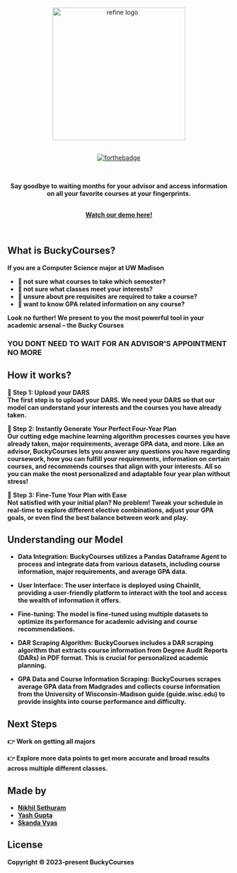 <br/>

<div align="center" style="margin: 30px;">
<picture  style="display: inline-block;" >
  <source media="(prefers-color-scheme: light)" srcset="https://github.com/yashg4509/CheeseHacks2023/blob/main/output-onlinepngtools.png">
  <img alt="refine logo" width="300px" height="300px" src="https://github.com/yashg4509/CheeseHacks2023/blob/main/output-onlinepngtools.png">
</picture>

<br />
<br />
</a>

[![forthebadge](http://forthebadge.com/images/badges/made-with-python.svg)](http://forthebadge.com)

</div>

<br />

<div align="center"><strong>Say goodbye to waiting months for your advisor and access information on all your favorite courses at your fingerprints.
<br />
<br />

<a href="https://www.youtube.com/watch?v=ujYCJ9PE1Go&ab_channel=SkandaVyas">Watch our demo here!</a>

</div>

<br/>

## What is BuckyCourses?

If you are a Computer Science major at UW Madison
- 🔹 not sure what courses to take which semester?
- 🔹 not sure what classes meet your interests?
- 🔹 unsure about pre requisites are required to take a course?
- 🔹 want to know GPA related information on any course?

Look no further! We present to you the most powerful tool in your academic arsenal – the Bucky Courses 
### YOU DONT NEED TO WAIT FOR AN ADVISOR'S APPOINTMENT NO MORE

## How it works?

🔹 Step 1: Upload your DARS <br>
The first step is to upload your DARS. We need your DARS so that our model can understand your interests and the courses you have already taken.

🔹 Step 2: Instantly Generate Your Perfect Four-Year Plan <br>
Our cutting edge machine learning algorithm processes courses you have already taken, major requirements, average GPA data, and more. Like an advisor, BuckyCourses lets you answer any questions you have regarding coursework, how you can fulfill your requirements, information on certain courses, and recommends courses that align with your interests. All so you can make the most personalized and adaptable four year plan without stress!

🔹 Step 3: Fine-Tune Your Plan with Ease <br>
Not satisfied with your initial plan? No problem! Tweak your schedule in real-time to explore different elective combinations, adjust your GPA goals, or even find the best balance between work and play.

## Understanding our Model


- **Data Integration**: BuckyCourses utilizes a Pandas Dataframe Agent to process and integrate data from various datasets, including course information, major requirements, and average GPA data.

- **User Interface**: The user interface is deployed using Chainlit, providing a user-friendly platform to interact with the tool and access the wealth of information it offers.

- **Fine-tuning**: The model is fine-tuned using multiple datasets to optimize its performance for academic advising and course recommendations.

- **DAR Scraping Algorithm**: BuckyCourses includes a DAR scraping algorithm that extracts course information from Degree Audit Reports (DARs) in PDF format. This is crucial for personalized academic planning.

- **GPA Data and Course Information Scraping**: BuckyCourses scrapes average GPA data from Madgrades and collects course information from the University of Wisconsin-Madison guide (guide.wisc.edu) to provide insights into course performance and difficulty.



## Next Steps

👉 Work on getting all majors

👉 Explore more data points to get more accurate and broad results across multiple different classes. 

## Made by

- <a href="https://www.linkedin.com/in/nikhilsethuramth/">Nikhil Sethuram</a>
- <a href="https://www.linkedin.com/in/yashsgupta/">Yash Gupta</a>
- <a href="https://www.linkedin.com/in/skanda-vyas/">Skanda Vyas</a>

## License

Copyright © 2023-present BuckyCourses


